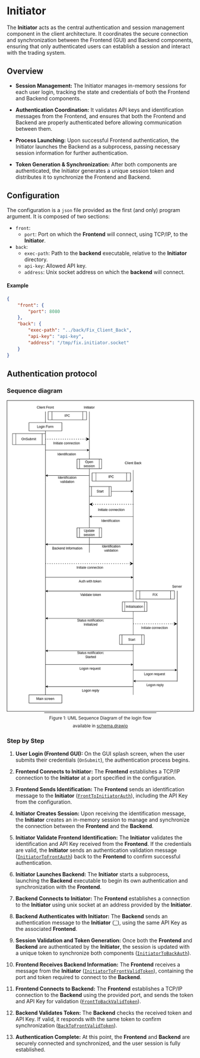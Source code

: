 # Initiator

The **Initiator** acts as the central authentication and session management component in the client architecture.
It coordinates the secure connection and synchronization between the Frontend (GUI) and Backend components, ensuring that only authenticated users can establish a session and interact with the trading system.

## Overview

- **Session Management:**
  The Initiator manages in-memory sessions for each user login, tracking the state and credentials of both the Frontend and Backend components.

- **Authentication Coordination:**
  It validates API keys and identification messages from the Frontend, and ensures that both the Frontend and Backend are properly authenticated before allowing communication between them.

- **Process Launching:**
  Upon successful Frontend authentication, the Initiator launches the Backend as a subprocess, passing necessary session information for further authentication.

- **Token Generation & Synchronization:**
  After both components are authenticated, the Initiator generates a unique session token and distributes it to synchronize the Frontend and Backend.

## Configuration

The configuration is a `json` file provided as the first (and only) program argument. It is composed of two sections:

- `front`:
   - `port`: Port on which the **Frontend** will connect, using TCP/IP, to the **Initiator**.
- `back`:
   - `exec-path`: Path to the **backend** executable, relative to the **Initiator** directory.
   - `api-key`: Allowed API key.
   - `address`: Unix socket address on which the **backend** will connect.

#### Example

```json
{
    "front": {
        "port": 8080
    },
    "back": {
        "exec-path": "../back/Fix_Client_Back",
        "api-key": "api-key",
        "address": "/tmp/fix.initiator.socket"
    }
}
```

## Authentication protocol

### Sequence diagram

<div align="center">
  <img src="./asset/auth-protocol.png" alt="Sequence Diagram" width="600"/>
  <br/>
  <hr style="width:60%;margin:auto;"/>
  <sub>Figure 1: UML Sequence Diagram of the login flow</sub>
  <br/>
  <sub>available in <a href="../../schema.drawio">schema.drawio</a></sub>
</div>

### Step by Step

1. **User Login (Frontend GUI):**
   On the GUI splash screen, when the user submits their credentials (`OnSubmit`), the authentication process begins.

2. **Frontend Connects to Initiator:**
   The **Frontend** establishes a TCP/IP connection to the **Initiator** at a port specified in the configuration.

3. **Frontend Sends Identification:**
   The **Frontend** sends an identification message to the **Initiator** ([`FrontToInitiatorAuth`](../shared/IPC/README.md#L16)), including the API Key from the configuration.

4. **Initiator Creates Session:**
   Upon receiving the identification message, the **Initiator** creates an in-memory session to manage and synchronize the connection between the **Frontend** and the **Backend**.

5. **Initiator Validate Frontend Identification:**
   The **Initiator** validates the identification and API Key received from the **Frontend**. If the credentials are valid, the **Initiator** sends an authentication validation message ([`InitiatorToFrontAuth`](../shared/IPC/README.md#L28)) back to the **Frontend** to confirm successful authentication.

6. **Initiator Launches Backend:**
   The **Initiator** starts a subprocess, launching the **Backend** executable to begin its own authentication and synchronization with the **Frontend**.

7. **Backend Connects to Initiator:**
     The **Frontend** establishes a connection to the **Initiator** using unix socket at an address provided by the **Initiator**.

8. **Backend Authenticates with Initiator:**
   The **Backend** sends an authentication message to the **Initiator** ([``](../shared/IPC/README.md#L40)), using the same API Key as the associated **Frontend**.

9. **Session Validation and Token Generation:**
   Once both the **Frontend** and **Backend** are authenticated by the **Initiator**, the session is updated with a unique token to synchronize both components ([`InitiatorToBackAuth`](../shared/IPC/README.md#L53)).

10. **Frontend Receives Backend Information:**
   The **Frontend** receives a message  from the **Initiator** ([`InitiatorToFrontValidToken`](../shared/IPC/README.md#L70)), containing the port and token required to connect to the **Backend**.

11. **Frontend Connects to Backend:**
   The **Frontend** establishes a TCP/IP connection to the **Backend** using the provided port, and sends the token and API Key for validation ([`FrontToBackValidToken`](../shared/IPC/README.md#L83)).

12. **Backend Validates Token:**
    The **Backend** checks the received token and API Key. If valid, it responds with the same token to confirm synchronization ([`BackToFrontValidToken`](../shared/IPC/README.md#L96)).

13. **Authentication Complete:**
    At this point, the **Frontend** and **Backend** are securely connected and synchronized, and the user session is fully established.
